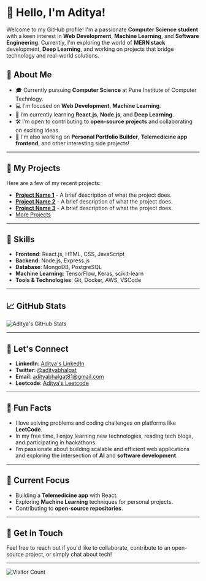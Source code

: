 # 👋 Hello, I'm Aditya!

Welcome to my GitHub profile! I'm a passionate **Computer Science student** with a keen interest in **Web Development**, **Machine Learning**, and **Software Engineering**. Currently, I'm exploring the world of **MERN stack** development, **Deep Learning**, and working on projects that bridge technology and real-world solutions. 

## 🚀 About Me

  - 🎓 Currently pursuing **Computer Science** at Pune Institute of Computer Technlogy.
- 💻 I’m focused on **Web Development**, **Machine Learning**.
- 🌱 I’m currently learning **React.js**, **Node.js**, and **Deep Learning**.
- 🛠️ I’m open to contributing to **open-source projects** and collaborating on exciting ideas.
- 🔭 I'm also working on **Personal Portfolio Builder**, **Telemedicine app frontend**, and other interesting side projects!

---

## 📌 My Projects

Here are a few of my recent projects:

- **[Project Name 1](https://github.com/your-username/project-name-1)** - A brief description of what the project does.
- **[Project Name 2](https://github.com/your-username/project-name-2)** - A brief description of what the project does.
- **[Project Name 3](https://github.com/your-username/project-name-3)** - A brief description of what the project does.
- [More Projects](https://github.com/your-username?tab=repositories)

---

## 🔧 Skills

- **Frontend**: React.js, HTML, CSS, JavaScript
- **Backend**: Node.js, Express.js
- **Database**: MongoDB, PostgreSQL
- **Machine Learning**: TensorFlow, Keras, scikit-learn
- **Tools & Technologies**: Git, Docker, AWS, VSCode

---

## 📈 GitHub Stats

![Aditya's GitHub Stats](https://github-readme-stats.vercel.app/api?username=your-username&show_icons=true&hide_title=true&count_private=true&hide=prs&theme=radical)

---

## 🤝 Let's Connect

- **LinkedIn**: [Aditya's LinkedIn](https://www.linkedin.com/in/adityabhalgat/)
- **Twitter**: [@adityabhalgat](https://twitter.com/adityabhalgat)
- **Email**: [adityabhalgat81@gmail.com](mailto:adityabhalgat81@gmail.com)
- **Leetcode**: [Aditya's Leetcode](https://aditya.com)

---

## 📝 Fun Facts

- I love solving problems and coding challenges on platforms like **LeetCode**.
- In my free time, I enjoy learning new technologies, reading tech blogs, and participating in hackathons.
- I’m passionate about building scalable and efficient web applications and exploring the intersection of **AI** and **software development**.

---

## 🔄 Current Focus

- Building a **Telemedicine app** with React.
- Exploring **Machine Learning** techniques for personal projects.
- Contributing to **open-source repositories**.

---

## 💬 Get in Touch

Feel free to reach out if you'd like to collaborate, contribute to an open-source project, or simply chat about tech!

---

![Visitor Count](https://visitor-badge.laobi.icu/badge?page_id=your-username.your-username)
